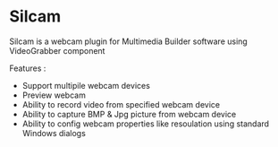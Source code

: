 # Silcam
Silcam is a webcam plugin for Multimedia Builder software using VideoGrabber component

Features :

- Support multipile webcam devices
- Preview webcam
- Ability to record video from specified webcam device
- Ability to capture BMP & Jpg picture from webcam device
- Ability to config webcam properties like resoulation using standard Windows dialogs
